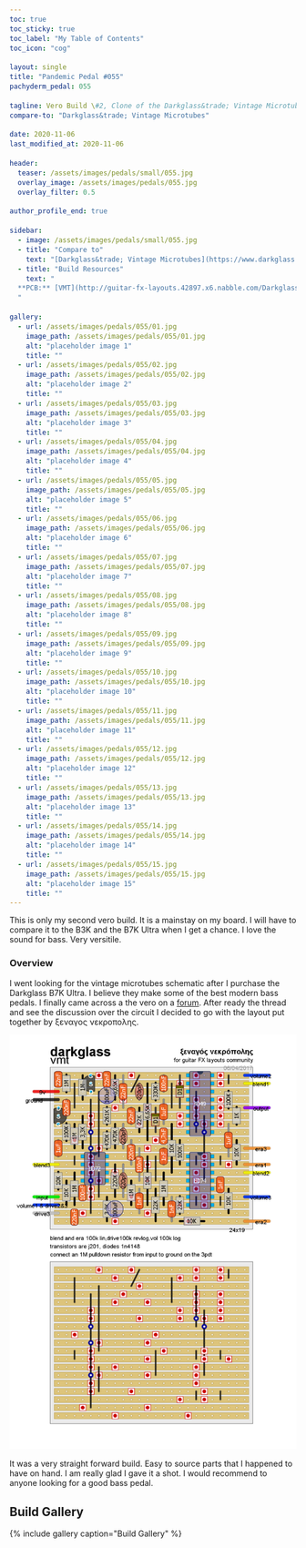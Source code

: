 ```yaml
---
toc: true
toc_sticky: true
toc_label: "My Table of Contents"
toc_icon: "cog"

layout: single
title: "Pandemic Pedal #055"
pachyderm_pedal: 055

tagline: Vero Build \#2, Clone of the Darkglass&trade; Vintage Microtubes
compare-to: "Darkglass&trade; Vintage Microtubes"

date: 2020-11-06
last_modified_at: 2020-11-06

header:
  teaser: /assets/images/pedals/small/055.jpg
  overlay_image: /assets/images/pedals/055.jpg
  overlay_filter: 0.5

author_profile_end: true

sidebar:
  - image: /assets/images/pedals/small/055.jpg
  - title: "Compare to"
    text: "[Darkglass&trade; Vintage Microtubes](https://www.darkglass.com/creations/vintage-microtubes/)"
  - title: "Build Resources"
    text: "
  **PCB:** [VMT](http://guitar-fx-layouts.42897.x6.nabble.com/Darkglass-VMT-td16443i40.html)
  "

gallery:
  - url: /assets/images/pedals/055/01.jpg
    image_path: /assets/images/pedals/055/01.jpg
    alt: "placeholder image 1"
    title: ""
  - url: /assets/images/pedals/055/02.jpg
    image_path: /assets/images/pedals/055/02.jpg
    alt: "placeholder image 2"
    title: ""
  - url: /assets/images/pedals/055/03.jpg
    image_path: /assets/images/pedals/055/03.jpg
    alt: "placeholder image 3"
    title: ""
  - url: /assets/images/pedals/055/04.jpg
    image_path: /assets/images/pedals/055/04.jpg
    alt: "placeholder image 4"
    title: ""
  - url: /assets/images/pedals/055/05.jpg
    image_path: /assets/images/pedals/055/05.jpg
    alt: "placeholder image 5"
    title: ""
  - url: /assets/images/pedals/055/06.jpg
    image_path: /assets/images/pedals/055/06.jpg
    alt: "placeholder image 6"
    title: ""
  - url: /assets/images/pedals/055/07.jpg
    image_path: /assets/images/pedals/055/07.jpg
    alt: "placeholder image 7"
    title: ""
  - url: /assets/images/pedals/055/08.jpg
    image_path: /assets/images/pedals/055/08.jpg
    alt: "placeholder image 8"
    title: ""
  - url: /assets/images/pedals/055/09.jpg
    image_path: /assets/images/pedals/055/09.jpg
    alt: "placeholder image 9"
    title: ""
  - url: /assets/images/pedals/055/10.jpg
    image_path: /assets/images/pedals/055/10.jpg
    alt: "placeholder image 10"
    title: ""
  - url: /assets/images/pedals/055/11.jpg
    image_path: /assets/images/pedals/055/11.jpg
    alt: "placeholder image 11"
    title: ""
  - url: /assets/images/pedals/055/12.jpg
    image_path: /assets/images/pedals/055/12.jpg
    alt: "placeholder image 12"
    title: ""
  - url: /assets/images/pedals/055/13.jpg
    image_path: /assets/images/pedals/055/13.jpg
    alt: "placeholder image 13"
    title: ""
  - url: /assets/images/pedals/055/14.jpg
    image_path: /assets/images/pedals/055/14.jpg
    alt: "placeholder image 14"
    title: ""
  - url: /assets/images/pedals/055/15.jpg
    image_path: /assets/images/pedals/055/15.jpg
    alt: "placeholder image 15"
    title: ""
---
```


This is only my second vero build. It is a mainstay on my board. I will have to compare it to the B3K and the B7K Ultra when I get a chance. I love the sound for bass. Very versitile.

### Overview

I went looking for the vintage microtubes schematic after I purchase the Darkglass B7K Ultra. I believe they make some of the best modern bass pedals. I finally came across a the vero on a [forum](http://guitar-fx-layouts.42897.x6.nabble.com/Darkglass-VMT-td16443i40.html). After ready the thread and see the discussion over the circuit I decided to go with the layout put together by ξεναγος νεκροπολης.

[![vero layout](/assets/images/pedals/055/darkglassvmt.png)](http://guitar-fx-layouts.42897.x6.nabble.com/file/n37290/darkglassvmt.png)

It was a very straight forward build. Easy to source parts that I happened to have on hand. I am really glad I gave it a shot. I would recommend to anyone looking for a good bass pedal.

## Build Gallery

{% include gallery caption="Build Gallery" %}